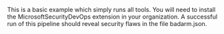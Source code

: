 This is a basic example which simply runs all tools.  You will need to install the MicrosoftSecurityDevOps extension in your organization.  A successful run of this pipeline should reveal security flaws in the file badarm.json.